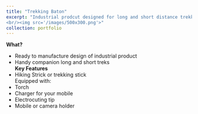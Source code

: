 ```yaml
---
title: "Trekking Baton"
excerpt: "Industrial prodcut designed for long and short distance trekking which is equipped with torch, electrocutor, mobile holder and charger, and the hiking stick. 
<br/><img src='/images/500x300.png'>"
collection: portfolio
---
```


<b> What? </b><br/>
+ Ready to manufacture design of industrial product
+ Handy companion long and short treks
<br/><b> Key Features </b>
+ Hiking Strick or trekking stick 
<br/>Equipped with: 
+ Torch
+ Charger for your mobile
+ Electrocuting tip
+ Mobile or camera holder
